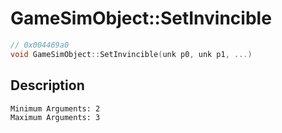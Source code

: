# GameSimObject::SetInvincible
```c
// 0x004469a0
void GameSimObject::SetInvincible(unk p0, unk p1, ...)
```
## Description
```
Minimum Arguments: 2
Maximum Arguments: 3
```
